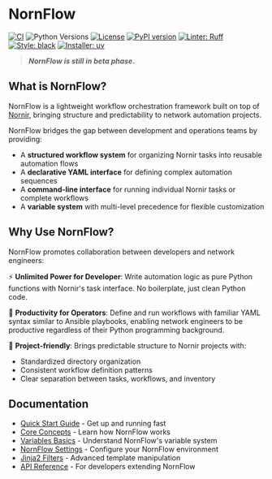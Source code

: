 # NornFlow

[![CI](https://github.com/theandrelima/nornflow/actions/workflows/ci.yml/badge.svg)](https://github.com/theandrelima/nornflow/actions/workflows/ci.yml)
![Python Versions](https://img.shields.io/badge/python-3.10%20%7C%203.11%20%7C%203.12%20%7C%203.13-blue)
[![License](https://img.shields.io/badge/License-GPL%203.0-blue.svg)](https://opensource.org/licenses/GPL-3.0)
[![PyPI version](https://badge.fury.io/py/nornflow.svg)](https://badge.fury.io/py/nornflow)
[![Linter: Ruff](https://img.shields.io/endpoint?url=https://raw.githubusercontent.com/astral-sh/ruff/main/assets/badge/v2.json)](https://github.com/astral-sh/ruff)
[![Style: black](https://img.shields.io/badge/code%20style-black-000000.svg)](https://github.com/psf/black)
[![Installer: uv](https://img.shields.io/badge/installer-uv-blue)](https://github.com/astral-sh/uv)


> ***NornFlow is still in beta phase.***

## What is NornFlow?
NornFlow is a lightweight workflow orchestration framework built on top of [Nornir](https://github.com/nornir-automation/nornir), bringing structure and predictability to network automation projects.

NornFlow bridges the gap between development and operations teams by providing:

- A **structured workflow system** for organizing Nornir tasks into reusable automation flows
- A **declarative YAML interface** for defining complex automation sequences
- A **command-line interface** for running individual Nornir tasks or complete workflows
- A **variable system** with multi-level precedence for flexible customization

## Why Use NornFlow?

NornFlow promotes collaboration between developers and network engineers:

⚡️ **Unlimited Power for Developer**: Write automation logic as pure Python functions with Nornir's task interface. No boilerplate, just clean Python code.

🚀 **Productivity for Operators**: Define and run workflows with familiar YAML syntax similar to Ansible playbooks, enabling network engineers to be productive regardless of their Python programming background.

🧩 **Project-friendly**: Brings predictable structure to Nornir projects with:
- Standardized directory organization
- Consistent workflow definition patterns
- Clear separation between tasks, workflows, and inventory


## Documentation

- [Quick Start Guide](https://github.com/theandrelima/nornflow/blob/main/docs/quick_start.md) - Get up and running fast
- [Core Concepts](https://github.com/theandrelima/nornflow/blob/main/docs/core_concepts.md) - Learn how NornFlow works
- [Variables Basics](https://github.com/theandrelima/nornflow/blob/main/docs/variables_basics.md) - Understand NornFlow's variable system
- [NornFlow Settings](https://github.com/theandrelima/nornflow/blob/main/docs/nornflow_settings.md) - Configure your NornFlow environment
- [Jinja2 Filters](https://github.com/theandrelima/nornflow/blob/main/docs/jinja2_filters.md) - Advanced template manipulation
- [API Reference](https://github.com/theandrelima/nornflow/blob/main/docs/api_reference.md) - For developers extending NornFlow
